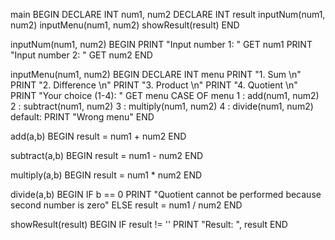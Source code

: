 main
	BEGIN
    DECLARE INT num1, num2
    DECLARE INT result
		inputNum(num1, num2)
		inputMenu(num1, num2)
		showResult(result)
	END

inputNum(num1, num2)
	BEGIN
		PRINT "Input number 1: "
		GET num1
		PRINT "Input number 2: "
		GET num2
  END

inputMenu(num1, num2)
  BEGIN
    DECLARE INT menu
    PRINT "1. Sum \n"
    PRINT "2. Difference \n"
    PRINT "3. Product \n"
    PRINT "4. Quotient \n"
    PRINT "Your choice (1-4): "
    GET menu
    CASE OF menu
      1 : add(num1, num2)
      2 : subtract(num1, num2)
      3 : multiply(num1, num2)
      4 : divide(num1, num2)
      default: PRINT "Wrong menu"
  END 

add(a,b)
  BEGIN
    result = num1 + num2
  END

subtract(a,b)
  BEGIN
    result = num1 - num2
  END     

multiply(a,b)
  BEGIN
    result = num1 * num2
  END     

divide(a,b)
  BEGIN
    IF b == 0
      PRINT "Quotient cannot be performed because second number is zero"
    ELSE
      result = num1 / num2
  END

showResult(result)
  BEGIN
    IF result != ''
      PRINT "Result: ", result
  END

